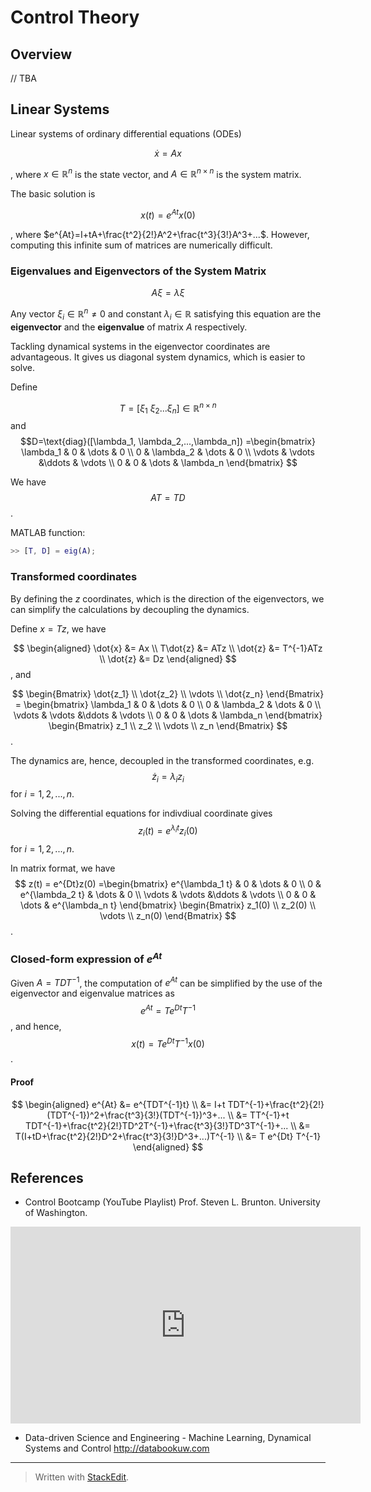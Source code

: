 # Control Theory


## Overview

// TBA

## Linear Systems

Linear systems of ordinary differential equations (ODEs) 

$$
\dot{x}=Ax
$$

, where $x \in \mathbb{R}^n$ is the state vector,
 and  $A \in \mathbb{R}^{n \times n}$ is the system matrix.


The basic solution is

$$
x(t) = e^{At}x(0)
$$

, where $e^{At}=I+tA+\frac{t^2}{2!}A^2+\frac{t^3}{3!}A^3+...$. 
However, computing this infinite sum of matrices are numerically difficult. 

### Eigenvalues and Eigenvectors of the System Matrix

$$A \xi = \lambda \xi$$

Any vector $\xi_i \in \mathbb{R}^n \neq 0$ and constant $\lambda_i \in \mathbb{R}$ satisfying this equation are the **eigenvector** and the **eigenvalue** of matrix $A$ respectively.

Tackling dynamical systems in the eigenvector coordinates are advantageous. It gives us diagonal system dynamics, which is easier to solve.

Define 

$$T=[\xi_1 \ \xi_2 ... \xi_n] \in \mathbb{R}^{n \times n}$$ and $$D=\text{diag}([\lambda_1, \lambda_2,...,\lambda_n])
=\begin{bmatrix}  
\lambda_1 & 0 & \dots & 0 \\  
0 & \lambda_2 & \dots & 0 \\
\vdots & \vdots &\ddots & \vdots \\
0 & 0 & \dots & \lambda_n
\end{bmatrix}
$$


We have $$AT=TD$$.

MATLAB function:
```matlab
>> [T, D] = eig(A);
```

### Transformed coordinates

By defining the $z$ coordinates, which is the direction of the eigenvectors, we can simplify the calculations by decoupling the dynamics. 
 
Define $x=Tz$, we have

$$
\begin{aligned}
\dot{x} &= Ax  \\
T\dot{z} &= ATz \\
\dot{z} &= T^{-1}ATz \\
\dot{z} &= Dz 
\end{aligned}
$$ , and

$$
\begin{Bmatrix}  
\dot{z_1} \\ \dot{z_2} \\ \vdots \\ \dot{z_n}
\end{Bmatrix}
= \begin{bmatrix}  
\lambda_1 & 0 & \dots & 0 \\  
0 & \lambda_2 & \dots & 0 \\
\vdots & \vdots &\ddots & \vdots \\
0 & 0 & \dots & \lambda_n
\end{bmatrix}
\begin{Bmatrix}
z_1 \\ z_2 \\ \vdots \\ z_n
\end{Bmatrix}
$$.


The dynamics are, hence, decoupled in the transformed coordinates, e.g. $$\dot{z}_i =  \lambda_i z_i$$ for $i=1,2,...,n$. 

Solving the differential equations for indivdiual coordinate gives $$z_i(t)=e^{\lambda_i t}z_i(0)$$ for $i=1,2,...,n$.

In matrix format, we have 
$$
z(t) = e^{Dt}z(0)
=\begin{bmatrix}  
e^{\lambda_1 t} & 0 & \dots & 0 \\  
0 & e^{\lambda_2 t} & \dots & 0 \\
\vdots & \vdots &\ddots & \vdots \\
0 & 0 & \dots & e^{\lambda_n t}
\end{bmatrix}
\begin{Bmatrix}
z_1(0) \\ z_2(0) \\ \vdots \\ z_n(0)
\end{Bmatrix}
$$.

### Closed-form expression of  $e^{At}$

Given $A=TDT^{-1}$, the computation of $e^{At}$ can be simplified by the use of the eigenvector and eigenvalue matrices as $$e^{At}=T e^{Dt} T^{-1}$$, and hence, $$x(t)=T e^{Dt} T^{-1}x(0)$$.

#### Proof
$$
\begin{aligned}
  e^{At} &= e^{TDT^{-1}t} \\
&= I+t TDT^{-1}+\frac{t^2}{2!}(TDT^{-1})^2+\frac{t^3}{3!}(TDT^{-1})^3+... \\
&= TT^{-1}+t TDT^{-1}+\frac{t^2}{2!}TD^2T^{-1}+\frac{t^3}{3!}TD^3T^{-1}+... \\
&= T(I+tD+\frac{t^2}{2!}D^2+\frac{t^3}{3!}D^3+...)T^{-1} \\
&= T e^{Dt} T^{-1} 
\end{aligned}
$$




## References

- Control Bootcamp (YouTube Playlist)
Prof. Steven L. Brunton. University of Washington.
<p align="center"><iframe width="560" height="315" src="https://www.youtube.com/embed/videoseries?list=PLMrJAkhIeNNR20Mz-VpzgfQs5zrYi085m" frameborder="0" allow="accelerometer; autoplay; encrypted-media; gyroscope; picture-in-picture" allowfullscreen></iframe><p>

- Data-driven Science and Engineering - Machine Learning, Dynamical Systems and Control
http://databookuw.com

---
> Written with [StackEdit](https://stackedit.io/).
<!--stackedit_data:
eyJoaXN0b3J5IjpbMjAzMDE3NDAwMSwxNzcwOTMyNjIwLDEwND
czNjczMzldfQ==
-->